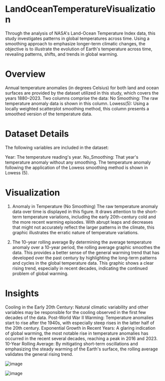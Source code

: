 # LandOceanTemperatureVisualization
Through the analysis of NASA's Land-Ocean Temperature Index data, this study investigates patterns in global temperatures across time. Using a smoothing approach to emphasize longer-term climatic changes, the objective is to illustrate the evolution of Earth's temperature across time, revealing patterns, shifts, and trends in global warming.

# Overview

Annual temperature anomalies (in degrees Celsius) for both land and ocean surfaces are provided by the dataset utilized in this study, which covers the years 1880–2023. Two columns comprise the data:
No Smoothing: The raw temperature anomaly data is shown in this column.
Lowess(5): Using a locally weighted scatterplot smoothing method, this column presents a smoothed version of the temperature data.

# Dataset Details
The following variables are included in the dataset:

Year: The temperature reading's year.
No_Smoothing: That year's temperature anomaly without any smoothing.
The temperature anomaly following the application of the Lowess smoothing method is shown in Lowess (5).

# Visualization
1. Anomaly in Temperature (No Smoothing)
The raw temperature anomaly data over time is displayed in this figure. It draws attention to the short-term temperature variations, including the early 20th-century cold and the more recent warming episodes. With abrupt leaps and decreases that might not accurately reflect the larger patterns in the climate, this graphic illustrates the erratic nature of temperature variations.

2. The 10-year rolling average
By determining the average temperature anomaly over a 10-year period, the rolling average graphic smoothes the data. This provides a better sense of the general warming trend that has developed over the past century by highlighting the long-term patterns and cycles in the global temperature data. This graphic shows a clear rising trend, especially in recent decades, indicating the continued problem of global warming.

# Insights
Cooling in the Early 20th Century: Natural climatic variability and other variables may be responsible for the cooling observed in the first few decades of the data.
Post-World War II Warming: Temperature anomalies start to rise after the 1940s, with especially steep rises in the latter half of the 20th century.
Exponential Growth in Recent Years: A glaring indication of global warming, the most notable rise in temperature anomalies has occurred in the recent several decades, reaching a peak in 2016 and 2023.
10-Year Rolling Average: By mitigating short-term oscillations and emphasizing the steady warming of the Earth's surface, the rolling average validates the general rising trend.


![image](https://github.com/user-attachments/assets/6347cddd-4caa-4f5a-b5a4-ef5571215c37)

![image](https://github.com/user-attachments/assets/2528b313-0ae3-41d0-82de-2d145a7fe136)

